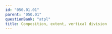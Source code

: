 ```yaml
---
id: "050.01.01"
parent: "050.01"
questionBank: "atpl"
title: Composition, extent, vertical division
---
```

